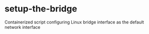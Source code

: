 # setup-the-bridge
Containerized script configuring Linux bridge interface as the default network interface
